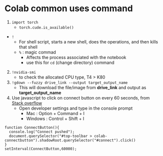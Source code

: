 # Colab common uses command
1. `import torch`
    - `torch.cude.is_available()`
- `!`
    - For shell script, starts a new shell, does the operations, and then kills that shell
    - `%` : magic commad
        - Affects the process associated with the notebook
        - use this for `cd` (change directory) command 
2. `!nvidia-smi`
    - to check the allocated CPU type, T4 > K80
3. `!gdown --fuzzy drive_link --output target_output_name`
    - This will download the file/image from **drive_link** and output as **target_output_name**
4. Use javascript to click on connect button on every 60 seconds, from [Stack overflow](https://stackoverflow.com/questions/57113226/how-can-i-prevent-google-colab-from-disconnecting)
    - Open developer settings and type in the console prompt
        - Mac : Option + Command + I
        - Windows : Control + Shift + I
```
function ConnectButton(){
  console.log("Connect pushed");
  document.querySelector("#top-toolbar > colab-connectbutton").shadowRoot.querySelector("#connect").click()
}
setInterval(ConnectButton,60000);
```
